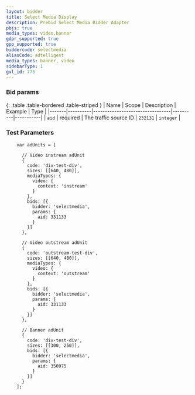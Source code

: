 ```yaml
---
layout: bidder
title: Select Media Display
description: Prebid Select Media Bidder Adapter
pbjs: true
media_types: video,banner
gdpr_supported: true
gpp_supported: true
biddercode: selectmedia
aliasCode: adtelligent
media_types: banner, video
sidebarType: 1
gvl_id: 775
---
```


### Bid params

{: .table .table-bordered .table-striped }
| Name  | Scope    | Description                     | Example  | Type      |
|-------|----------|---------------------------------|----------|-----------|
| `aid` | required | The traffic source ID | `232131` | `integer` |

### Test Parameters

```
    var adUnits = [

      // Video instream adUnit
      {
        code: 'div-test-div',
        sizes: [[640, 480]],
        mediaTypes: {
          video: {
            context: 'instream'
          }
        },
        bids: [{
          bidder: 'selectmedia',
          params: {
            aid: 331133
          }
        }]
      },

      // Video outstream adUnit
      {
        code: 'outstream-test-div',
        sizes: [[640, 480]],
        mediaTypes: {
          video: {
            context: 'outstream'
          }
        },
        bids: [{
          bidder: 'selectmedia',
          params: {
            aid: 331133
          }
        }]
      },

      // Banner adUnit
      {
        code: 'div-test-div',
        sizes: [[300, 250]],
        bids: [{
          bidder: 'selectmedia',
          params: {
            aid: 350975
          }
        }]
      }
    ];
```
